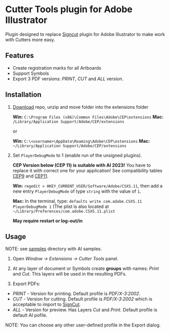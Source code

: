 # Cutter Tools plugin for Adobe Illustrator

Plugin designed to replace [Signcut] plugin for Adobe Illustrator to make work with Cutters more easy.

## Features

* Create registration marks for all Artboards
* Support Symbols
* Export 3 PDF versions: *PRINT*, *CUT* and *ALL* version.

## Installation

1. [Download] repo, unzip and move folder into the extensions folder

    **Win:** `C:\Program Files (x86)\Common Files\Adobe\CEP\extensions`
    **Mac:** `/Library/Application Support/Adobe/CEP/extensions`

    or

    **Win:** `C:\<username>\AppData\Roaming\Adobe\CEP\extensions`
    **Mac:** `~/Library/Application Support/Adobe/CEP/extensions`

2. Set `PlayerDebugMode` to 1 (enable run of the unsigned plugins).

    **CEP Version below (CEP 11) is suitable with AI 2023!**
    You have to replace it with correct one for your application!
    See compatibility tables [CEP9] and [CEP11].

    **Win:** `regedit > HKEY_CURRENT_USER/Software/Adobe/CSXS.11`,
    then add a new entry `PlayerDebugMode` of type `string` with the value of `1`.

    **Mac:** In the terminal, type: `defaults write com.adobe.CSXS.11 PlayerDebugMode 1`
    (The plist is also located at `~/Library/Preferences/com.adobe.CSXS.11.plist`

    **May require restart or log-out/in**

## Usage

NOTE: see [samples](samples/) directory with AI samples.

1. Open *Window -> Extensions -> Cutter Tools* panel.

2. At any layer of document or Symbols create **groups** with names: *Print* and *Cut*.
This layers will be used in the resulting PDFs.

3. Export PDFs:

* *PRINT* - Version for printing. Default profile is *PDF/X-3:2002*.
* *CUT* - Version for cutting. Default profile is *PDF/X-3:2002* which is acceptable to import to [SignCut].
* *ALL* - Version for preview. Has Layers *Cut* and *Print*. Default profile is default AI pofile.

NOTE: You can choose any other user-defined profile in the Export dialog.

[Download]: https://github.com/majman/ai-scripts-panel/archive/master.zip
[SignCut]: http://signcutpro.com
[CEP9]: https://github.com/Adobe-CEP/CEP-Resources/blob/master/CEP_9.x/Documentation/CEP%209.0%20HTML%20Extension%20Cookbook.md#applications-integrated-with-cep
[CEP11]: https://github.com/Adobe-CEP/CEP-Resources/blob/master/CEP_11.x/Documentation/CEP%2011.1%20HTML%20Extension%20Cookbook.md#applications-integrated-with-cep